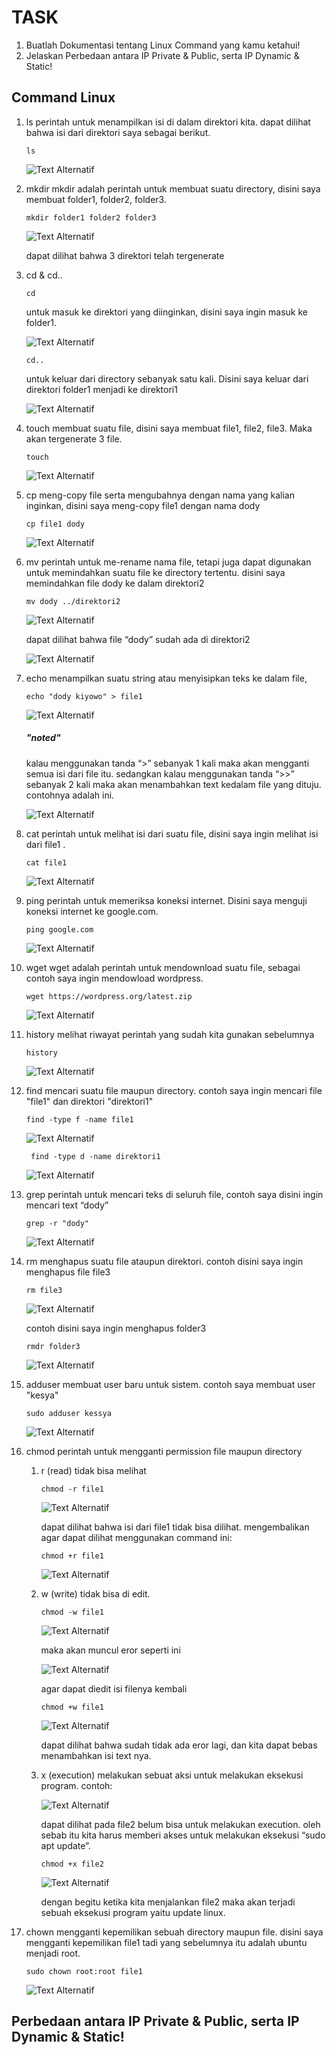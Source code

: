 # TASK
  1. Buatlah Dokumentasi tentang Linux Command yang kamu ketahui!
  2. Jelaskan Perbedaan antara IP Private & Public, serta IP Dynamic & Static!

## Command Linux
1. ls
   perintah untuk menampilkan isi di dalam direktori kita. dapat dilihat bahwa isi dari direktori saya sebagai berikut.
   ```
   ls
     ```
   ![Text Alternatif](foto/ls.png)

2. mkdir
   mkdir adalah perintah untuk membuat suatu directory, disini saya membuat folder1, folder2, folder3.
   ```
   mkdir folder1 folder2 folder3
     ```
   ![Text Alternatif](foto/mkdir.png)

   dapat dilihat bahwa 3 direktori telah tergenerate

3. cd & cd..
   ```
   cd
   ```
   untuk masuk ke direktori yang diinginkan, disini saya ingin masuk ke folder1.

   ![Text Alternatif](foto/cd.png)

   ```
   cd..
   ```
   untuk keluar dari directory sebanyak satu kali. Disini saya keluar dari direktori folder1 menjadi ke direktori1
   
   ![Text Alternatif](foto/cd1.png)

4. touch
   membuat suatu file, disini saya membuat file1, file2, file3. Maka akan tergenerate 3 file.
   ```
   touch
   ```
   ![Text Alternatif](foto/touch.png)
5. cp
   meng-copy file serta mengubahnya dengan nama yang kalian inginkan, disini saya meng-copy file1 dengan nama dody
   ```
   cp file1 dody
   ```
   ![Text Alternatif](foto/cp.png)

6. mv
   perintah untuk me-rename nama file, tetapi juga dapat digunakan untuk memindahkan suatu file ke directory tertentu. disini saya memindahkan file dody ke dalam direktori2
   ```
   mv dody ../direktori2
   ```
   ![Text Alternatif](foto/mv.png)

   dapat dilihat bahwa file “dody” sudah ada di direktori2
   
   ![Text Alternatif](foto/mv1.png)
   
7. echo
   menampilkan suatu string atau menyisipkan teks ke dalam file, 
   ```
   echo "dody kiyowo" > file1
   ```
   ![Text Alternatif](foto/echo.png)

   ##### "noted"
   kalau menggunakan tanda “>” sebanyak 1 kali maka akan mengganti semua isi dari file itu.
   sedangkan kalau menggunakan tanda “>>” sebanyak 2 kali maka akan menambahkan text kedalam file yang dituju.
   contohnya adalah ini.

   ![Text Alternatif](foto/echo1.png)

8. cat
   perintah untuk melihat isi dari suatu file, disini saya ingin melihat isi dari file1 .
   ```
   cat file1
   ```
   ![Text Alternatif](foto/cat.png)

9. ping
   perintah untuk memeriksa koneksi internet. Disini saya menguji koneksi internet ke google.com.
   ```
   ping google.com
   ```
   ![Text Alternatif](foto/ping.png)

10. wget
    wget adalah perintah untuk mendownload suatu file, sebagai contoh saya ingin mendowload wordpress.
    ```
    wget https://wordpress.org/latest.zip
    ```
    ![Text Alternatif](foto/wget.png)

11. history
    melihat riwayat perintah yang sudah kita gunakan sebelumnya
    ```
    history
    ```
    ![Text Alternatif](foto/history.png)

12. find
     mencari suatu file maupun directory. contoh saya ingin mencari file "file1" dan direktori "direktori1"
     ```
     find -type f -name file1
     ```
     ![Text Alternatif](foto/find.png)
  
    ```
     find -type d -name direktori1
     ```
    ![Text Alternatif](foto/find1.png)

13. grep
    perintah untuk mencari teks di seluruh file, contoh saya disini ingin mencari text “dody”
    ```
    grep -r "dody"
    ```
    ![Text Alternatif](foto/grep.png)

14. rm
    menghapus suatu file ataupun direktori.
    contoh disini saya ingin menghapus file file3
    ```
    rm file3
    ```
    ![Text Alternatif](foto/rm.png)

    contoh disini saya ingin menghapus folder3
    ```
    rmdr folder3
    ```
    ![Text Alternatif](foto/rm1.png)

15. adduser
    membuat user baru untuk sistem. contoh saya membuat user "kesya"
    ```
    sudo adduser kessya
    ```
    ![Text Alternatif](foto/adduser.png)

16. chmod
    perintah untuk mengganti permission file maupun directory
    1) r (read)
       tidak bisa melihat
       ```
       chmod -r file1
       ```
       ![Text Alternatif](foto/chmod.png)

       dapat dilihat bahwa isi dari file1 tidak bisa dilihat.
       mengembalikan agar dapat dilihat menggunakan command ini:
       ```
       chmod +r file1
       ```
       ![Text Alternatif](foto/chmod1.png)

    2) w (write)
       tidak bisa di edit.
       ```
       chmod -w file1
       ```
       ![Text Alternatif](foto/chmod2.png)
   
       maka akan muncul eror seperti ini

       ![Text Alternatif](foto/chmod3.png)
   
       agar dapat diedit isi filenya kembali
       ```
       chmod +w file1
       ```
       ![Text Alternatif](foto/chmod4.png)
   
       dapat dilihat bahwa sudah tidak ada eror lagi, dan kita dapat bebas menambahkan isi text nya.
    3) x (execution)
       melakukan sebuat aksi untuk melakukan eksekusi program.
       contoh:

       ![Text Alternatif](foto/chmod5.png)

       dapat dilihat pada file2 belum bisa untuk melakukan execution.
       oleh sebab itu kita harus memberi akses untuk melakukan eksekusi “sudo apt update”.
       ```
       chmod +x file2 
       ```
       ![Text Alternatif](foto/chmod5.png)
   
       dengan begitu ketika kita menjalankan file2 maka akan terjadi sebuah eksekusi program yaitu update linux.

17. chown
    mengganti kepemilikan sebuah directory maupun file. disini saya mengganti kepemilikan file1 tadi yang sebelumnya itu adalah ubuntu menjadi root.
    ```
    sudo chown root:root file1
    ```
    ![Text Alternatif](foto/chown.png)
     

   

## Perbedaan antara IP Private & Public, serta IP Dynamic & Static!
